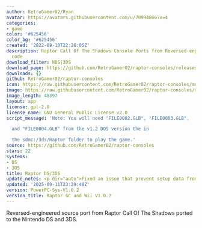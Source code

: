 ```yaml
---
author: RetroGamer02/Ryan
avatar: https://avatars.githubusercontent.com/u/70994866?v=4
categories:
- game
color: '#625456'
color_bg: '#625456'
created: '2022-09-10T22:26:05Z'
description: Raptor Call Of The Shadows Console Ports from Reversed-engineered source
  code
download_filter: NDS|3DS
download_page: https://github.com/RetroGamer02/raptor-consoles/releases
downloads: {}
github: RetroGamer02/raptor-consoles
icon: https://raw.githubusercontent.com/RetroGamer02/raptor-consoles/multi-sys/rsrc/raptor3ds.png
image: https://raw.githubusercontent.com/RetroGamer02/raptor-consoles/multi-sys/rsrc/raptor3dsbanner.png
image_length: 48397
layout: app
license: gpl-2.0
license_name: GNU General Public License v2.0
script_message: 'Note: You will need "FILE0002.GLB", "FILE0003.GLB",

  and "FILE0004.GLB" from the v1.2 DOS version the in

  the sdmc:/3ds/Raptor folder to play the game.'
source: https://github.com/RetroGamer02/raptor-consoles
stars: 22
systems:
- DS
- 3DS
title: Raptor DS/3DS
update_notes: <p dir="auto">Fixed an issue that prevent setup data from loading.</p>
updated: '2025-09-11T23:29:40Z'
version: PowerPC-Sys-V1.0.2
version_title: Raptor GC and Wii V1.0.2
---
```

Reversed-engineered source port from Raptor Call Of The Shadows ported to the Nintendo DS and 3DS.